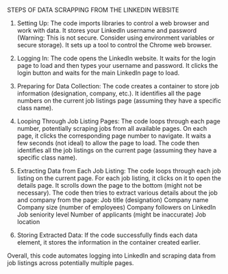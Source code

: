 STEPS OF DATA SCRAPPING FROM THE LINKEDIN WEBSITE

1. Setting Up:
    The code imports libraries to control a web browser and work with data.
    It stores your LinkedIn username and password (Warning: This is not secure. Consider using environment variables or secure storage).
    It sets up a tool to control the Chrome web browser.

2. Logging In:
    The code opens the LinkedIn website.
    It waits for the login page to load and then types your username and password.
    It clicks the login button and waits for the main LinkedIn page to load.

3. Preparing for Data Collection:
    The code creates a container to store job information (designation, company, etc.).
    It identifies all the page numbers on the current job listings page (assuming they have a specific class name).

4. Looping Through Job Listing Pages:
    The code loops through each page number, potentially scraping jobs from all available pages.
    On each page, it clicks the corresponding page number to navigate.
    It waits a few seconds (not ideal) to allow the page to load.
    The code then identifies all the job listings on the current page (assuming they have a specific class name).

5. Extracting Data from Each Job Listing:
    The code loops through each job listing on the current page.
    For each job listing, it clicks on it to open the details page.
    It scrolls down the page to the bottom (might not be necessary).
    The code then tries to extract various details about the job and company from the page:
    Job title (designation)
    Company name
    Company size (number of employees)
    Company followers on LinkedIn
    Job seniority level
    Number of applicants (might be inaccurate)
    Job location

6. Storing Extracted Data:
    If the code successfully finds each data element, it stores the information in the container created earlier.


Overall, this code automates logging into LinkedIn and scraping data from job listings across potentially multiple pages.
